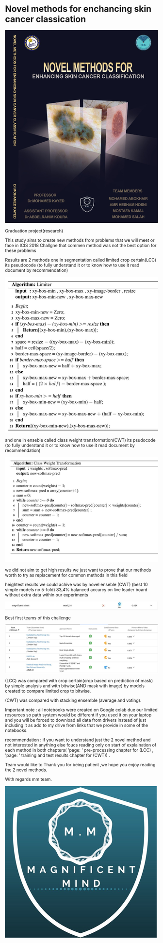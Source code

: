 # Novel methods for enchancing skin cancer classication

![](Graduation_project.jpg)

Graduation project(research)

This study aims to create new methods from problems that we will meet or face in ICIS 2018 Challgne that commen method was not the best option for these problems

Results are 2 methods one in segmentation called limited crop certain(LCC) its pseudocode (to fully understand it or to know how to use it read document by recommendation)

![](LCC.jpg) 

and one in enseble called class weight transformation(CWT) its psudocode (to fully understand it or to know how to use it read document by recommendation) 

![](CWT.jpg)   

we did not aim to get high results we just want to prove that our methods worth to try as replacement for common methods in this field

heightest results we could achive was by novel enseble (CWT) (best 10 simple models no 5-fold) 83,4% balanced accurcy on live leader board without extra data within our experiments

![](Our_team.jpg)

Best first teams of this challenge

![](Teams.jpg)

(LCC) was compared with crop certain(crop based on prediction of mask) by simple analysis and with bitwise(AND mask with image) by models created to compare limited crop to bitwise.

(CWT) was compared with stacking ensemble (average and voting).

Important note : all notebooks were created on Google colab due our limited resources so path system would be different if you used it on your laptop and you will be forced to download all data from drivers instead of just including it as add to my drive from links that we provide in some of the notebooks.

recommendation : if you want to understand just the 2 novel method and not interested in anything else foucs reading only on start of explaination of each method in both chapters( 'page: ' pre-processing chapter for (LCC) , 'page: ' training and test results chapter for (CWT)) .

Team would like to Thank you for being patient ,we hope you enjoy reading the 2 novel methods.

With regards mm team.

![](mm.png)
